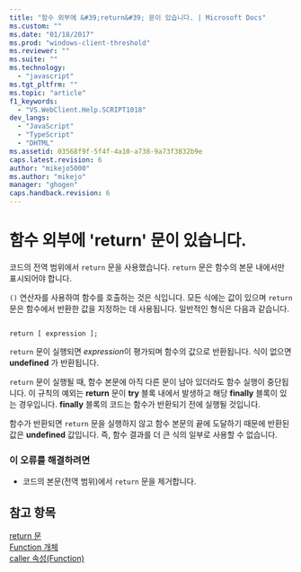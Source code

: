 ```yaml
---
title: "함수 외부에 &#39;return&#39; 문이 있습니다. | Microsoft Docs"
ms.custom: ""
ms.date: "01/18/2017"
ms.prod: "windows-client-threshold"
ms.reviewer: ""
ms.suite: ""
ms.technology: 
  - "javascript"
ms.tgt_pltfrm: ""
ms.topic: "article"
f1_keywords: 
  - "VS.WebClient.Help.SCRIPT1018"
dev_langs: 
  - "JavaScript"
  - "TypeScript"
  - "DHTML"
ms.assetid: 03568f9f-5f4f-4a10-a738-9a73f3832b9e
caps.latest.revision: 6
author: "mikejo5000"
ms.author: "mikejo"
manager: "ghogen"
caps.handback.revision: 6
---
```

# 함수 외부에 &#39;return&#39; 문이 있습니다.
코드의 전역 범위에서 `return` 문을 사용했습니다.  `return` 문은 함수의 본문 내에서만 표시되어야 합니다.  
  
 `()` 연산자를 사용하여 함수를 호출하는 것은 식입니다.  모든 식에는 값이 있으며 `return` 문은 함수에서 반환한 값을 지정하는 데 사용됩니다.  일반적인 형식은 다음과 같습니다.  
  
```  
  
return [ expression ];  
```  
  
 `return` 문이 실행되면 *expression*이 평가되며 함수의 값으로 반환됩니다.  식이 없으면 **undefined** 가 반환됩니다.  
  
 `return` 문이 실행될 때, 함수 본문에 아직 다른 문이 남아 있더라도 함수 실행이 중단됩니다.  이 규칙의 예외는 **return** 문이 **try** 블록 내에서 발생하고 해당 **finally** 블록이 있는 경우입니다. **finally** 블록의 코드는 함수가 반환되기 전에 실행될 것입니다.  
  
 함수가 반환되면 `return` 문을 실행하지 않고 함수 본문의 끝에 도달하기 때문에 반환된 값은 **undefined** 값입니다. 즉, 함수 결과를 더 큰 식의 일부로 사용할 수 없습니다.  
  
### 이 오류를 해결하려면  
  
-   코드의 본문\(전역 범위\)에서 `return` 문을 제거합니다.  
  
## 참고 항목  
 [return 문](../../javascript/reference/return-statement-javascript.md)   
 [Function 개체](../../javascript/reference/function-object-javascript.md)   
 [caller 속성\(Function\)](../../javascript/reference/caller-property-function-javascript.md)